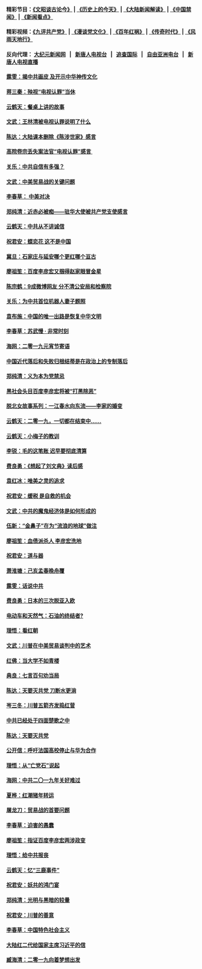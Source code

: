 #### 精彩节目：[《文昭谈古论今》](http://155.138.205.71/wenzhao) | [《历史上的今天》](http://155.138.205.71/today-in-history) | [《大陆新闻解读》](http://155.138.205.71/ntdtv-comedy) | [《中国禁闻》](http://155.138.205.71/ntdtv-news) | [《新闻看点》](http://155.138.205.71/news-insight) 

 #### 精彩视频：[《九评共产党》](http://155.138.205.71:10000/videos/jiuping) | [《漫谈党文化》](http://155.138.205.71:10000/videos/mtdwh) | [《百年红祸》](http://155.138.205.71:10000/videos/bnhh) | [《传奇时代》](http://155.138.205.71:10000/videos/legend) | [《风雨天地行》](http://155.138.205.71:10000/videos/fytdx) 

 #### 反向代理： [大纪元新闻网](http://155.138.205.71:10080/) &nbsp;&nbsp;|&nbsp;&nbsp; [新唐人电视台](http://155.138.205.71:8000/) &nbsp;&nbsp;|&nbsp;&nbsp; [追查国际](http://155.138.205.71:10010/) &nbsp;&nbsp;|&nbsp;&nbsp; [自由亚洲电台](http://155.138.205.71:9800/) &nbsp;&nbsp;|&nbsp;&nbsp; [新唐人电视直播](http://155.138.205.71/) 

#### [露雯：揭中共画皮 及开示中华神传文化](../pages/nsc993/n11068776.md?t=02250337) 

#### [蒋三秦：殃视“电视认罪”当休](../pages/nsc993/n11068739.md?t=02250337) 

#### [云鹤天：餐桌上讲的故事](../pages/nsc993/n11068720.md?t=02250337) 

#### [文武：王林清被电视认罪说明了什么](../pages/nsc993/n11067393.md?t=02250337) 

#### [陈达：大陆课本删除《陈涉世家》感言](../pages/nsc993/n11067375.md?t=02250337) 

#### [高院卷宗丢失案法官“电视认罪”感言 ](../pages/nsc993/n11067361.md?t=02250337) 

#### [关乐：中共自信有多强？](../pages/nsc993/n11067379.md?t=02250337) 

#### [文武：中美贸易战的关键问题](../pages/nsc993/n11065557.md?t=02250337) 

#### [李春草： 中美对决](../pages/nsc993/n11065537.md?t=02250337) 

#### [郑纯清：近赤必被痴——驻华大使被共产党支使感言](../pages/nsc993/n11065483.md?t=02250337) 

#### [云鹤天：中共从不讲诚信](../pages/nsc993/n11063425.md?t=02250337) 

#### [祝君安：蝶恋花  这不是中国](../pages/nsc993/n11063384.md?t=02250337) 

#### [冀旦：石家庄与延安哪个更红哪个亘古](../pages/nsc993/n11061823.md?t=02250337) 

#### [廖祖笙：百度李彦宏又掴得赵家眼冒金星](../pages/nsc993/n11061663.md?t=02250337) 

#### [陈宗鹤：9成微博网友 分不清公安局和检察院](../pages/nsc993/n11061221.md?t=02250337) 

#### [关乐：为中共首位机器人妻子题照](../pages/nsc993/n11059584.md?t=02250337) 

#### [袁布施：中国的唯一出路是恢复中华文明](../pages/nsc993/n11059626.md?t=02250337) 

#### [李春草：苏武慢 · 非常时刻](../pages/nsc993/n11059601.md?t=02250337) 

#### [海网：二零一九元宵节寄语](../pages/nsc993/n11059559.md?t=02250337) 

#### [中国近代落后和失败归根结蒂是在政治上的专制落后](../pages/nsc993/n11059492.md?t=02250337) 

#### [郑纯清：义为本为党禁忌](../pages/nsc993/n11059333.md?t=02250337) 

#### [黑社会头目百度李彦宏将被“打黑除恶”](../pages/nsc993/n11059139.md?t=02250337) 

#### [脱北女故事系列：一江春水向东流——李家的婚变](../pages/nsc993/n11058783.md?t=02250337) 

#### [云鹤天：二零一九，一切都在结束中……](../pages/nsc993/n11058695.md?t=02250337) 

#### [云鹤天：小梅子的教训](../pages/nsc993/n11058601.md?t=02250337) 

#### [李锐：毛的这笔账 迟早要彻底清算](../pages/nsc993/n11054514.md?t=02250337) 

#### [费良勇：《想起了刘文典》读后感](../pages/nsc993/n11054408.md?t=02250337) 

#### [袁红冰：唯美之灵的追求](../pages/nsc993/n11052800.md?t=02250337) 

#### [祝君安：缓税 是自救的机会](../pages/nsc993/n11052714.md?t=02250337) 

#### [文武：中共的魔鬼经济体是如何形成的](../pages/nsc993/n11051908.md?t=02250337) 

#### [伍新：“金鼻子”在为“流浪的地球”做注](../pages/nsc993/n11051603.md?t=02250337) 

#### [廖祖笙：血债派杀人 李彦宏洗地](../pages/nsc993/n11051397.md?t=02250337) 

#### [祝君安：道与器](../pages/nsc993/n11050653.md?t=02250337) 

#### [萧淮塘：己亥孟春晚舟覆](../pages/nsc993/n11050615.md?t=02250337) 

#### [露雯：话说中共](../pages/nsc993/n11050549.md?t=02250337) 

#### [费良勇：日本的三次脱亚入欧](../pages/nsc993/n11050067.md?t=02250337) 

#### [电动车和天然气：石油的终结者?](../pages/nsc993/n11047401.md?t=02250337) 

#### [理悟：看红朝](../pages/nsc993/n11047368.md?t=02250337) 

#### [文武：川普在中美贸易谈判中的艺术](../pages/nsc993/n11047216.md?t=02250337) 

#### [红佛：当大学不如青楼](../pages/nsc993/n11046910.md?t=02250337) 

#### [典良：七言百句劝当局](../pages/nsc993/n11046467.md?t=02250337) 

#### [陈达：天要灭共党 刀断水更淌](../pages/nsc993/n11045758.md?t=02250337) 

#### [岑三冬：川普五箭齐发捣红营](../pages/nsc993/n11045729.md?t=02250337) 

#### [中共已经处于四面楚歌之中](../pages/nsc993/n11044959.md?t=02250337) 

#### [陈达：天要灭共党](../pages/nsc993/n11043924.md?t=02250337) 

#### [公开信：呼吁法国高校停止与华为合作](../pages/nsc993/n11042967.md?t=02250337) 

#### [理悟：从“亡党石”说起](../pages/nsc993/n11042524.md?t=02250337) 

#### [海网：中共二〇一九年关好难过](../pages/nsc993/n11041415.md?t=02250337) 

#### [夏桦：红潮猪年转运](../pages/nsc993/n11041337.md?t=02250337) 

#### [屠龙刀：贸易战的首要问题](../pages/nsc993/n11040283.md?t=02250337) 

#### [李春草：迫害的愚蠢](../pages/nsc993/n11036601.md?t=02250337) 

#### [廖祖笙：指证百度李彦宏两涉政变](../pages/nsc993/n11036579.md?t=02250337) 

#### [理悟：给中共报丧](../pages/nsc993/n11036501.md?t=02250337) 

#### [云鹤天：忆“三鹿事件”](../pages/nsc993/n11036466.md?t=02250337) 

#### [祝君安：妖共的鸿门宴](../pages/nsc993/n11035387.md?t=02250337) 

#### [郑纯清：光明与黑暗的较量](../pages/nsc993/n11035337.md?t=02250337) 

#### [祝君安：川普的善意](../pages/nsc993/n11032077.md?t=02250337) 

#### [李春草：中国特色社会主义](../pages/nsc993/n11032132.md?t=02250337) 

#### [大陆红二代给国家主席习近平的信](../pages/nsc993/n11031995.md?t=02250337) 

#### [臧海清：二零一九向着梦想出发](../pages/nsc993/n11031959.md?t=02250337) 

